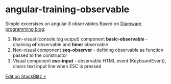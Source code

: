 # angular-training-observable
Simple excersises on angular 8 observables
Based on [Djamware programming blog](https://www.djamware.com/post/5da31946ae418d042e1aef1d/angular-8-tutorial-observable-and-rxjs-examples):
1. Non-visual (console.log output) component **basic-observable** - chaining **of** observable and **timer** observable
2. Non-visual component **seq-observer** - defining observable as function passed to the constructor
3. Visual component **esc-input** - observable HTML event (KeyboardEvent), clears text input line when ESC is pressed


[Edit on StackBlitz ⚡️](https://stackblitz.com/edit/angular-pc6eh2)
